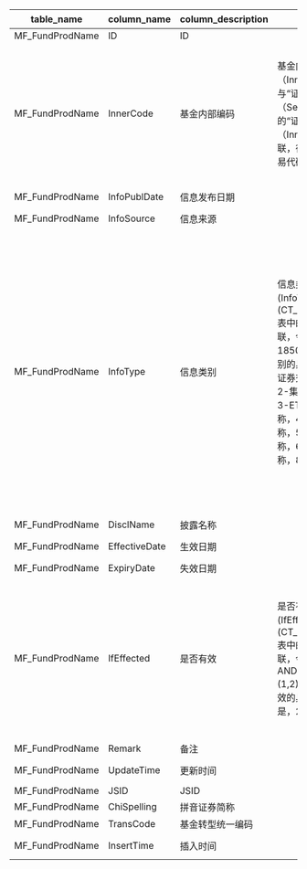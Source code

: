 | table_name| column_name | column_description | 注释 | Annotation | 数据示例|
|---|---|---|---|---|---|
| MF_FundProdName | ID| ID ||| 596367161784|
| MF_FundProdName | InnerCode | 基金内部编码 | 基金内部编码（InnerCode）：与“证券主表（SecuMain）”中的“证券内部编码（InnerCode）”关联，得到基金的交易代码、简称等。 | Fund internal code (InnerCode): associated with the "security internal code (InnerCode)" in the "security main table (SecuMain)", to obtain the fund's trading code, abbreviation, etc.| 202914|
| MF_FundProdName | InfoPublDate| 信息发布日期 ||| 2019-02-11 12:00:00.000 |
| MF_FundProdName | InfoSource| 信息来源 ||| 上市交易公告书|
| MF_FundProdName | InfoType| 信息类别 | 信息类别(InfoType)与(CT_SystemConst)表中的DM字段关联，令LB = 1850，得到信息类别的具体描述：1-证券交易所简称，2-集中申购简称，3-ETF申购赎回简称，4-证监会简称，5-扩位证券简称，6-公告披露简称，8-基金全称。 | The InfoType is associated with the DM field in the CT_SystemConst table, setting LB to 1850 yields the specific description of the InfoType: 1-Stock Exchange Abbreviation, 2-Central Subscription Abbreviation, 3-ETF Subscription and Redemption Abbreviation, 4-CSRC Abbreviation, 5-Extended Security Abbreviation, 6-Announcement Disclosure Abbreviation, 8-Fund Full Name. | 1 |
| MF_FundProdName | DisclName | 披露名称 ||| 新经济HK|
| MF_FundProdName | EffectiveDate | 生效日期 ||| 2019-02-14 12:00:00.000 |
| MF_FundProdName | ExpiryDate| 失效日期 ||| null|
| MF_FundProdName | IfEffected| 是否有效 | 是否有效(IfEffected)与(CT_SystemConst)表中的DM字段关联，令LB = 999 AND DM IN (1,2)，得到是否有效的具体描述：1-是，2-否。 | Whether "IfEffected" is associated with the "DM" field in the "CT_SystemConst" table, let LB = 999 AND DM IN (1,2), to obtain the specific description of whether it is effective: 1-Yes, 2-No.| 1 |
| MF_FundProdName | Remark| 备注 ||| null|
| MF_FundProdName | UpdateTime| 更新时间 ||| 2022-06-21 03:28:55.580 |
| MF_FundProdName | JSID| JSID ||| 709107373104|
| MF_FundProdName | ChiSpelling | 拼音证券简称 ||| XJJHK |
| MF_FundProdName | TransCode | 基金转型统一编码 ||| 202914|
| MF_FundProdName | InsertTime| 插入时间 ||| 2018-11-24 09:32:41.783 |